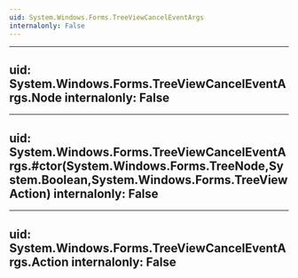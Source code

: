 ```yaml
---
uid: System.Windows.Forms.TreeViewCancelEventArgs
internalonly: False
---
```


---
uid: System.Windows.Forms.TreeViewCancelEventArgs.Node
internalonly: False
---

---
uid: System.Windows.Forms.TreeViewCancelEventArgs.#ctor(System.Windows.Forms.TreeNode,System.Boolean,System.Windows.Forms.TreeViewAction)
internalonly: False
---

---
uid: System.Windows.Forms.TreeViewCancelEventArgs.Action
internalonly: False
---
